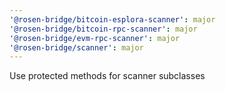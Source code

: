 ```yaml
---
'@rosen-bridge/bitcoin-esplora-scanner': major
'@rosen-bridge/bitcoin-rpc-scanner': major
'@rosen-bridge/evm-rpc-scanner': major
'@rosen-bridge/scanner': major
---
```


Use protected methods for scanner subclasses
